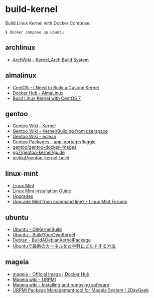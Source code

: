 # build-kernel

Build Linux Kernel with Docker Compose.

```
$ docker compose up ubuntu
```

## archlinux

* [ArchWiki - Kernel_Arch Build System](https://wiki.archlinux.org/title/Kernel/Arch_Build_System)

## almalinux

* [CentOS - I Need to Build a Custom Kernel](https://wiki.centos.org/HowTos/Custom_Kernel)
* [Docker Hub - AlmaLinux](https://hub.docker.com/_/almalinux/)
* [Build Linux Kernel with CentOS 7](https://qiita.com/syo0901/items/3e03222bf4e79d22ccd1)

## gentoo

* [Gentoo Wiki - Kernel](https://wiki.gentoo.org/wiki/Kernel)
* [Gentoo Wiki - Kernel/Building from userspace](https://wiki.gentoo.org/wiki/Kernel/Building_from_userspace)
* [Gentoo Wiki - eclean](https://wiki.gentoo.org/wiki/Eclean/ja)
* [Gentoo Packages - app-portage/flaggie](https://packages.gentoo.org/packages/app-portage/flaggie)
* [gentoo/gentoo-docker-images](https://github.com/gentoo/gentoo-docker-images)
* [gg7/gentoo-kernel/guide](https://github.com/gg7/gentoo-kernel-guide)
* [jeekkd/gentoo-kernel-build](https://github.com/jeekkd/gentoo-kernel-build)

## linux-mint

* [Linux Mint](https://linuxmint.com/)
* [Linux Mint Installation Guide](https://linuxmint-installation-guide.readthedocs.io/en/latest/)
* [Upgrades](https://linuxmint-user-guide.readthedocs.io/en/latest/upgrade.html)
* [Upgrade Mint from command line? - Linux Mint Forums](https://forums.linuxmint.com/viewtopic.php?t=311267)

## ubuntu

* [Ubuntu - GitKernelBuild](https://wiki.ubuntu.com/KernelTeam/GitKernelBuild)
* [Ubuntu - BuildYourOwnKernel](https://wiki.ubuntu.com/Kernel/BuildYourOwnKernel)
* [Debian - BuildADebianKernelPackage](https://wiki.debian.org/BuildADebianKernelPackage)
* [Ubuntuで最新のカーネルをお手軽にビルドする方法](https://gihyo.jp/admin/serial/01/ubuntu-recipe/0526?page=2)

## mageia

* [mageia - Official Image | Docker Hub](https://hub.docker.com/_/mageia)
* [Mageia wiki - URPMI](https://wiki.mageia.org/en/URPMI)
* [Mageia wiki - Installing and removing software](https://wiki.mageia.org/en/Installing_and_removing_software)
* [URPMI Package Management tool for Mageia System | 2DayGeek](https://www.2daygeek.com/urpmi-command-examples-manage-packages-mageia-system/)

